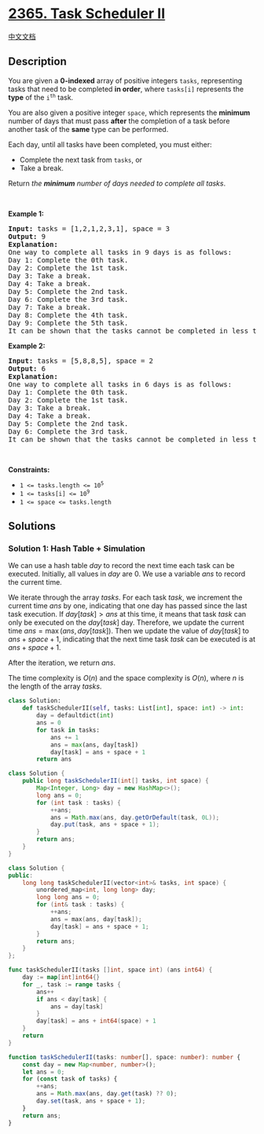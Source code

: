 # [2365. Task Scheduler II](https://leetcode.com/problems/task-scheduler-ii)

[中文文档](/solution/2300-2399/2365.Task%20Scheduler%20II/README.md)

<!-- tags:Array,Hash Table,Simulation -->

<!-- difficulty:Medium -->

## Description

<p>You are given a <strong>0-indexed</strong> array of positive integers <code>tasks</code>, representing tasks that need to be completed <strong>in order</strong>, where <code>tasks[i]</code> represents the <strong>type</strong> of the <code>i<sup>th</sup></code> task.</p>

<p>You are also given a positive integer <code>space</code>, which represents the <strong>minimum</strong> number of days that must pass <strong>after</strong> the completion of a task before another task of the <strong>same</strong> type can be performed.</p>

<p>Each day, until all tasks have been completed, you must either:</p>

<ul>
	<li>Complete the next task from <code>tasks</code>, or</li>
	<li>Take a break.</li>
</ul>

<p>Return<em> the <strong>minimum</strong> number of days needed to complete all tasks</em>.</p>

<p>&nbsp;</p>
<p><strong class="example">Example 1:</strong></p>

<pre>
<strong>Input:</strong> tasks = [1,2,1,2,3,1], space = 3
<strong>Output:</strong> 9
<strong>Explanation:</strong>
One way to complete all tasks in 9 days is as follows:
Day 1: Complete the 0th task.
Day 2: Complete the 1st task.
Day 3: Take a break.
Day 4: Take a break.
Day 5: Complete the 2nd task.
Day 6: Complete the 3rd task.
Day 7: Take a break.
Day 8: Complete the 4th task.
Day 9: Complete the 5th task.
It can be shown that the tasks cannot be completed in less than 9 days.
</pre>

<p><strong class="example">Example 2:</strong></p>

<pre>
<strong>Input:</strong> tasks = [5,8,8,5], space = 2
<strong>Output:</strong> 6
<strong>Explanation:</strong>
One way to complete all tasks in 6 days is as follows:
Day 1: Complete the 0th task.
Day 2: Complete the 1st task.
Day 3: Take a break.
Day 4: Take a break.
Day 5: Complete the 2nd task.
Day 6: Complete the 3rd task.
It can be shown that the tasks cannot be completed in less than 6 days.
</pre>

<p>&nbsp;</p>
<p><strong>Constraints:</strong></p>

<ul>
	<li><code>1 &lt;= tasks.length &lt;= 10<sup>5</sup></code></li>
	<li><code>1 &lt;= tasks[i] &lt;= 10<sup>9</sup></code></li>
	<li><code>1 &lt;= space &lt;= tasks.length</code></li>
</ul>

## Solutions

### Solution 1: Hash Table + Simulation

We can use a hash table $day$ to record the next time each task can be executed. Initially, all values in $day$ are $0$. We use a variable $ans$ to record the current time.

We iterate through the array $tasks$. For each task $task$, we increment the current time $ans$ by one, indicating that one day has passed since the last task execution. If $day[task] > ans$ at this time, it means that task $task$ can only be executed on the $day[task]$ day. Therefore, we update the current time $ans = \max(ans, day[task])$. Then we update the value of $day[task]$ to $ans + space + 1$, indicating that the next time task $task$ can be executed is at $ans + space + 1$.

After the iteration, we return $ans$.

The time complexity is $O(n)$ and the space complexity is $O(n)$, where $n$ is the length of the array $tasks$.

<!-- tabs:start -->

```python
class Solution:
    def taskSchedulerII(self, tasks: List[int], space: int) -> int:
        day = defaultdict(int)
        ans = 0
        for task in tasks:
            ans += 1
            ans = max(ans, day[task])
            day[task] = ans + space + 1
        return ans
```

```java
class Solution {
    public long taskSchedulerII(int[] tasks, int space) {
        Map<Integer, Long> day = new HashMap<>();
        long ans = 0;
        for (int task : tasks) {
            ++ans;
            ans = Math.max(ans, day.getOrDefault(task, 0L));
            day.put(task, ans + space + 1);
        }
        return ans;
    }
}
```

```cpp
class Solution {
public:
    long long taskSchedulerII(vector<int>& tasks, int space) {
        unordered_map<int, long long> day;
        long long ans = 0;
        for (int& task : tasks) {
            ++ans;
            ans = max(ans, day[task]);
            day[task] = ans + space + 1;
        }
        return ans;
    }
};
```

```go
func taskSchedulerII(tasks []int, space int) (ans int64) {
	day := map[int]int64{}
	for _, task := range tasks {
		ans++
		if ans < day[task] {
			ans = day[task]
		}
		day[task] = ans + int64(space) + 1
	}
	return
}
```

```ts
function taskSchedulerII(tasks: number[], space: number): number {
    const day = new Map<number, number>();
    let ans = 0;
    for (const task of tasks) {
        ++ans;
        ans = Math.max(ans, day.get(task) ?? 0);
        day.set(task, ans + space + 1);
    }
    return ans;
}
```

<!-- tabs:end -->

<!-- end -->
